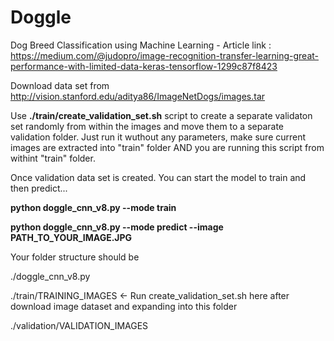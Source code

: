 # Doggle

Dog Breed Classification using Machine Learning - Article link : 
https://medium.com/@judopro/image-recognition-transfer-learning-great-performance-with-limited-data-keras-tensorflow-1299c87f8423

Download data set from http://vision.stanford.edu/aditya86/ImageNetDogs/images.tar

Use <b>./train/create_validation_set.sh</b> script to create a separate validaton set randomly from within the images and move them to a separate validation folder. Just run it wuthout any parameters, make sure current images are extracted into "train" folder AND you are running this script from withint "train" folder.

Once validation data set is created. You can start the model to train and then predict...

<b>python doggle_cnn_v8.py --mode train</b>

<b>python doggle_cnn_v8.py --mode predict --image PATH_TO_YOUR_IMAGE.JPG</b>

Your folder structure should be 

./doggle_cnn_v8.py

./train/TRAINING_IMAGES <- Run create_validation_set.sh here after download image dataset and expanding into this folder

./validation/VALIDATION_IMAGES
